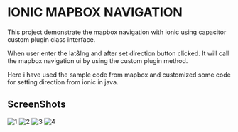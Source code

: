 # IONIC MAPBOX NAVIGATION
  
  This project demonstrate the mapbox navigation 
with ionic using capacitor custom plugin class interface.

  When user enter the lat&lng and after set direction button
clicked. It will call the mapbox navigation ui by using 
the custom plugin method.

 Here i have used the sample code from mapbox and customized some 
code for setting direction from ionic in java.  

## ScreenShots
![1](screenshots/1.jpeg)
![2](screenshots/2.jpeg)
![3](screenshots/3.jpeg)
![4](screenshots/4.jpeg)
 

